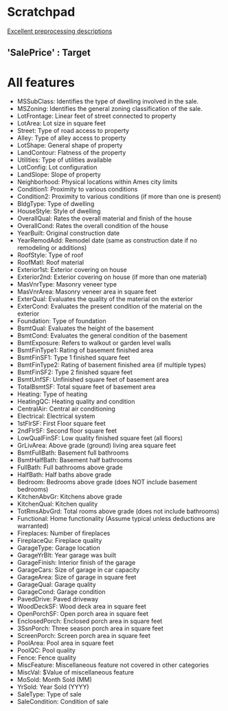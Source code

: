 # Scratchpad
[Excellent preprocessing descriptions](https://www.datacamp.com/community/tutorials/categorical-data)

## **'SalePrice' : Target**

# All features

* MSSubClass: Identifies the type of dwelling involved in the sale.
* MSZoning: Identifies the general zoning classification of the sale.
* LotFrontage: Linear feet of street connected to property
* LotArea: Lot size in square feet
* Street: Type of road access to property
* Alley: Type of alley access to property
* LotShape: General shape of property
* LandContour: Flatness of the property
* Utilities: Type of utilities available
* LotConfig: Lot configuration
* LandSlope: Slope of property
* Neighborhood: Physical locations within Ames city limits
* Condition1: Proximity to various conditions
* Condition2: Proximity to various conditions (if more than one is present)
* BldgType: Type of dwelling
* HouseStyle: Style of dwelling
* OverallQual: Rates the overall material and finish of the house
* OverallCond: Rates the overall condition of the house
* YearBuilt: Original construction date
* YearRemodAdd: Remodel date (same as construction date if no remodeling or additions)
* RoofStyle: Type of roof
* RoofMatl: Roof material
* Exterior1st: Exterior covering on house
* Exterior2nd: Exterior covering on house (if more than one material)
* MasVnrType: Masonry veneer type
* MasVnrArea: Masonry veneer area in square feet
* ExterQual: Evaluates the quality of the material on the exterior 
* ExterCond: Evaluates the present condition of the material on the exterior
* Foundation: Type of foundation
* BsmtQual: Evaluates the height of the basement
* BsmtCond: Evaluates the general condition of the basement
* BsmtExposure: Refers to walkout or garden level walls
* BsmtFinType1: Rating of basement finished area
* BsmtFinSF1: Type 1 finished square feet
* BsmtFinType2: Rating of basement finished area (if multiple types)
* BsmtFinSF2: Type 2 finished square feet
* BsmtUnfSF: Unfinished square feet of basement area
* TotalBsmtSF: Total square feet of basement area
* Heating: Type of heating
* HeatingQC: Heating quality and condition
* CentralAir: Central air conditioning
* Electrical: Electrical system
* 1stFlrSF: First Floor square feet
* 2ndFlrSF: Second floor square feet
* LowQualFinSF: Low quality finished square feet (all floors)
* GrLivArea: Above grade (ground) living area square feet
* BsmtFullBath: Basement full bathrooms
* BsmtHalfBath: Basement half bathrooms
* FullBath: Full bathrooms above grade
* HalfBath: Half baths above grade
* Bedroom: Bedrooms above grade (does NOT include basement bedrooms)
* KitchenAbvGr: Kitchens above grade
* KitchenQual: Kitchen quality
* TotRmsAbvGrd: Total rooms above grade (does not include bathrooms)
* Functional: Home functionality (Assume typical unless deductions are warranted)
* Fireplaces: Number of fireplaces
* FireplaceQu: Fireplace quality
* GarageType: Garage location
* GarageYrBlt: Year garage was built
* GarageFinish: Interior finish of the garage
* GarageCars: Size of garage in car capacity
* GarageArea: Size of garage in square feet
* GarageQual: Garage quality
* GarageCond: Garage condition
* PavedDrive: Paved driveway
* WoodDeckSF: Wood deck area in square feet
* OpenPorchSF: Open porch area in square feet
* EnclosedPorch: Enclosed porch area in square feet
* 3SsnPorch: Three season porch area in square feet
* ScreenPorch: Screen porch area in square feet
* PoolArea: Pool area in square feet
* PoolQC: Pool quality
* Fence: Fence quality
* MiscFeature: Miscellaneous feature not covered in other categories
* MiscVal: $Value of miscellaneous feature
* MoSold: Month Sold (MM)
* YrSold: Year Sold (YYYY)
* SaleType: Type of sale
* SaleCondition: Condition of sale

